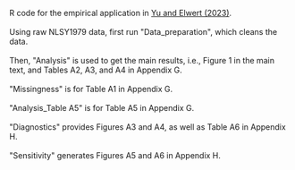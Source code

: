 
R code for the empirical application in <a href="https://arxiv.org/abs/2306.16591" target="_blank">Yu and Elwert (2023)</a>. <br /><br />
Using raw NLSY1979 data, first run "Data_preparation", which cleans the data. <br /><br />
Then, "Analysis" is used to get the main results, i.e., Figure 1 in the main text, and Tables A2, A3, and A4 in Appendix G.  <br /> <br />
"Missingness" is for Table A1 in Appendix G. <br /> <br />
"Analysis_Table A5" is for Table A5 in Appendix G. <br /> <br />
"Diagnostics" provides Figures A3 and A4, as well as Table A6 in Appendix H. <br /> <br />
"Sensitivity" generates Figures A5 and A6 in Appendix H.
